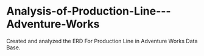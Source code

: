 # Analysis-of-Production-Line---Adventure-Works
Created and analyzed the ERD For Production Line in Adventure Works Data Base.

